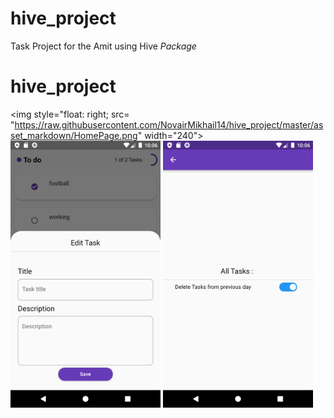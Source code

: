 # hive_project

Task Project for the Amit using Hive *Package*   

# hive_project
<img style="float: right; src= "https://raw.githubusercontent.com/NovairMikhail14/hive_project/master/asset_markdown/HomePage.png" width="240">
<img src= "https://raw.githubusercontent.com/NovairMikhail14/hive_project/master/asset_markdown/Edit.png" width="240">
<img src= "https://raw.githubusercontent.com/NovairMikhail14/hive_project/master/asset_markdown/Sitting.png" width="240">
